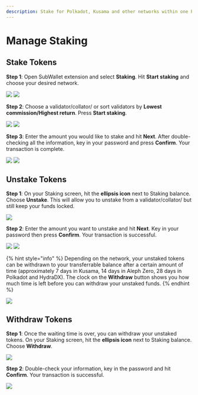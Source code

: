 ```yaml
---
description: Stake for Polkadot, Kusama and other networks within one Polkadot wallet.
---
```


# Manage Staking

## **Stake Tokens**

**Step 1**: Open SubWallet extension and select **Staking**. Hit **Start staking** and choose your desired network.

![](<../.gitbook/assets/Screen Shot 2022-06-24 at 13.40.55.png>) ![](<../.gitbook/assets/Screen Shot 2022-06-24 at 13.41.10.png>)

**Step 2**: Choose a validator/collator/ or sort validators by **Lowest commission/Highest return**. Press **Start staking**.

![](<../.gitbook/assets/Screen Shot 2022-06-24 at 14.00.16.png>) ![](<../.gitbook/assets/Screen Shot 2022-06-24 at 14.00.46.png>)

**Step 3**: Enter the amount you would like to stake and hit **Next**. After double-checking all the information, key in your password and press **Confirm**. Your transaction is complete.

![](<../.gitbook/assets/Screen Shot 2022-06-24 at 14.01.00.png>) ![](<../.gitbook/assets/Screen Shot 2022-06-24 at 14.01.20.png>)

## Unstake Tokens

**Step 1**: On your Staking screen, hit the **ellipsis icon** next to Staking balance. Choose **Unstake**. This will allow you to unstake from a validator/collator/ but still keep your funds locked.

![](<../.gitbook/assets/Screen Shot 2022-06-25 at 11.07.26.png>)

**Step 2**: Enter the amount you want to unstake and hit **Next**. Key in your password then press **Confirm**. Your transaction is successful.

![](<../.gitbook/assets/Screen Shot 2022-06-25 at 11.45.24.png>) ![](<../.gitbook/assets/Screen Shot 2022-06-25 at 11.45.39.png>)

{% hint style="info" %}
Depending on the network, your unstaked tokens can be withdrawn to your transferrable balance after a certain amount of time (approximately 7 days in Kusama, 14 days in Aleph Zero, 28 days in Polkadot and HydraDX). The clock on the **Withdraw** button shows you how much time is left before you can withdraw your unstaked funds.
{% endhint %}

![](<../.gitbook/assets/Screen Shot 2022-06-25 at 15.27.12.png>)

## Withdraw Tokens

**Step 1**: Once the waiting time is over, you can withdraw your unstaked tokens. On your Staking screen, hit the **ellipsis icon** next to Staking balance. Choose **Withdraw**.

![](<../.gitbook/assets/Screen Shot 2022-07-04 at 14.45.07.png>)

**Step 2**: Double-check your information, key in the password and hit **Confirm**. Your transaction is successful.

![](<../.gitbook/assets/Screen Shot 2022-07-04 at 14.45.37.png>)
